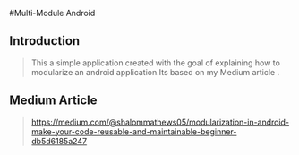 #Multi-Module Android 

## Introduction

>This a simple application created with the goal of explaining how to modularize an android application.Its based on my Medium article .

## Medium Article 

> https://medium.com/@shalommathews05/modularization-in-android-make-your-code-reusable-and-maintainable-beginner-db5d6185a247
